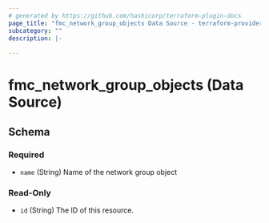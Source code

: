 ```yaml
---
# generated by https://github.com/hashicorp/terraform-plugin-docs
page_title: "fmc_network_group_objects Data Source - terraform-provider-fmc"
subcategory: ""
description: |-
  
---
```


# fmc_network_group_objects (Data Source)





<!-- schema generated by tfplugindocs -->
## Schema

### Required

- `name` (String) Name of the network group object

### Read-Only

- `id` (String) The ID of this resource.


